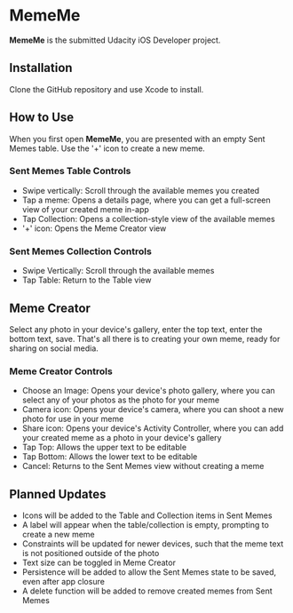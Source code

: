 # MemeMe
**MemeMe** is the submitted Udacity iOS Developer project.

## Installation
Clone the GitHub repository and use Xcode to install.

## How to Use
When you first open **MemeMe**, you are presented with an empty Sent Memes table.  Use the '+' icon to create a new meme.

### Sent Memes Table Controls
- Swipe vertically: Scroll through the available memes you created
- Tap a meme: Opens a details page, where you can get a full-screen view of your created meme in-app
- Tap Collection: Opens a collection-style view of the available memes
- '+' icon: Opens the Meme Creator view

### Sent Memes Collection Controls
- Swipe Vertically: Scroll through the available memes
- Tap Table: Return to the Table view

## Meme Creator
Select any photo in your device's gallery, enter the top text, enter the bottom text, save.  That's all there is to creating your own meme, ready for sharing on social media.

### Meme Creator Controls
- Choose an Image: Opens your device's photo gallery, where you can select any of your photos as the photo for your meme
- Camera icon: Opens your device's camera, where you can shoot a new photo for use in your meme
- Share icon: Opens your device's Activity Controller, where you can add your created meme as a photo in your device's gallery
- Tap Top: Allows the upper text to be editable
- Tap Bottom: Allows the lower text to be editable
- Cancel: Returns to the Sent Memes view without creating a meme

## Planned Updates
- Icons will be added to the Table and Collection items in Sent Memes
- A label will appear when the table/collection is empty, prompting to create a new meme
- Constraints will be updated for newer devices, such that the meme text is not positioned outside of the photo
- Text size can be toggled in Meme Creator
- Persistence will be added to allow the Sent Memes state to be saved, even after app closure
- A delete function will be added to remove created memes from Sent Memes
